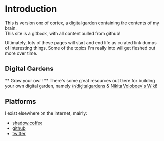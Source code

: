 # Introduction

This is version one of cortex, a digital garden containing  the contents of my brain.  
This site is a gitbook, with all content pulled from github!

Ultimately, lots of these pages will start and end life as curated link dumps of interesting things. Some of the topics I'm really into will get fleshed out more over time.

## Digital Gardens

** Grow your own! ** 
There's some great resources out there for building your own digital garden, namely [/r/digitalgardens](https://reddit.com/r/digitalgardens) & [Nikita Voloboev's Wiki](https://wiki.nikitavoloboev.xyz/)!  

## Platforms
I exist elsewhere on the internet, mainly:  

* [shadow.coffee](https://shadow.coffee)
* [github](https://github.com/dark-coffee)
* [twitter](https://twitter.com/shadowcovfefe)